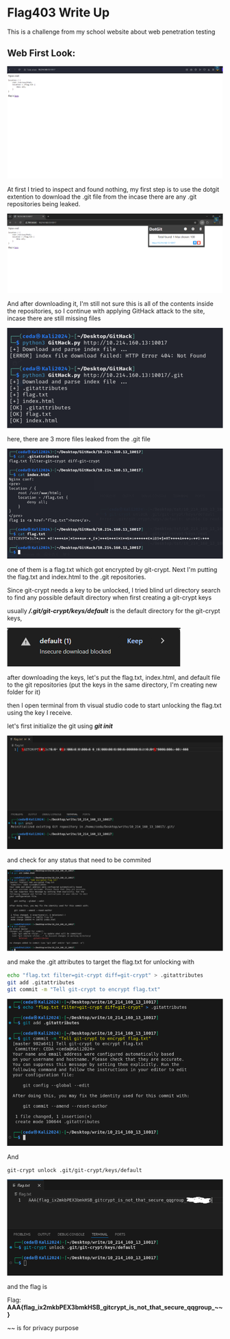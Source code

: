 # Flag403 Write Up

This is a challenge from my school website about web penetration testing

## Web First Look:

![image-20240829120625235](images/30.png)

At first I tried to inspect and found nothing, my first step is to use the dotgit extention to download the .git file from the incase there are any .git repositories being leaked.

![image-20240829120625235](images/31.png)

And after downloading it, I'm still not sure this is all of the contents inside the repositories, so I continue with applying GitHack attack to the site, incase there are still missing files

![image-20240829120625235](images/33.png)

here, there are 3 more files leaked from the .git file

![image-20240829120625235](images/34.png)

one of them is a flag.txt which got encrypted by git-crypt. Next I'm putting the flag.txt and index.html to the .git repositories. 

Since git-crypt needs a key to be unlocked, I tried blind url directory search to find any possible default directory when first creating a git-crypt keys

usually ***/.git/git-crypt/keys/default*** is the default directory for the git-crypt keys, 

![image-20240829120625235](images/35.png)

after downloading the keys, let's put the flag.txt, index.html, and default file to the git repositories (put the keys in the same directory, I'm creating new folder for it)

then I open terminal from th visual studio code to start unlocking the flag.txt using the key I receive.

let's first initialize the git using ***git init***

![image-20240829120625235](images/36.png)

and check for any status that need to be commited

![image-20240829120625235](images/37.png)

and make the .git attributes to target the flag.txt for unlocking with 

```bash
echo "flag.txt filter=git-crypt diff=git-crypt" > .gitattributes
git add .gitattributes
git commit -m "Tell git-crypt to encrypt flag.txt"
```

![image-20240829120625235](images/38.png)

And

```bash
git-crypt unlock .git/git-crypt/keys/default
```

![image-20240829120625235](images/39.png)

and the flag is

Flag: **AAA{flag_ix2mkbPEX3bmkHSB_gitcrypt_is_not_that_secure_qqgroup_~~}**

~~ is for privacy purpose
